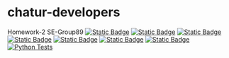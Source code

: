 # chatur-developers
Homework-2 SE-Group89
[![Static Badge](https://img.shields.io/badge/pylint-red)](https://pylint.pycqa.org/)
[![Static Badge](https://img.shields.io/badge/pyflakes-tan)](https://pypi.org/project/pyflakes/)
[![Static Badge](https://img.shields.io/badge/Autopep8-green)](https://pypi.org/project/autopep8/)
[![Static Badge](https://img.shields.io/badge/natkhat-developers-red)](https://github.com/SE-Group89/chatur-developers)
[![Static Badge](https://img.shields.io/badge/AGPL--3.0--License-darkblue)](https://www.gnu.org/licenses/agpl-3.0.html)
[![Static Badge](https://img.shields.io/badge/Python-3776AB?style=for-the-badge&logo=python&logoColor=cyan)](https://www.python.org/)
[![Static Badge](https://img.shields.io/badge/Linux-FCC624?style=for-the-badge&logo=linux&logoColor=grey)](https://www.linux.org/)
[![Python Tests](https://github.com/SE-Group89/chatur-developers/actions/workflows/python_test.yml/badge.svg)](https://github.com/SE-Group89/chatur-developers/actions/workflows/python_test.yml)


